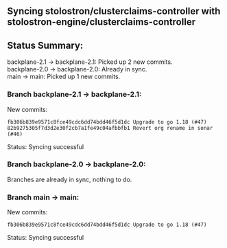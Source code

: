 ## Syncing stolostron/clusterclaims-controller with stolostron-engine/clusterclaims-controller

## Status Summary:

backplane-2.1 -> backplane-2.1: Picked up 2 new commits.  
backplane-2.0 -> backplane-2.0: Already in sync.  
main -> main: Picked up 1 new commits.  

### Branch backplane-2.1 -> backplane-2.1:

New commits:

```
fb306b839e9571c8fce49cdc6dd74bdd46f5d1dc Upgrade to go 1.18 (#47)
82b9275305f7d3d2e30f2cb7a1fe49c04afbbfb1 Revert org rename in sonar (#46)
```

Status: Syncing successful

### Branch backplane-2.0 -> backplane-2.0:

Branches are already in sync, nothing to do.

### Branch main -> main:

New commits:

```
fb306b839e9571c8fce49cdc6dd74bdd46f5d1dc Upgrade to go 1.18 (#47)
```

Status: Syncing successful
